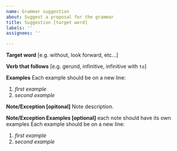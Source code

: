 ```yaml
---
name: Grammar suggestion
about: Suggest a proposal for the grammar
title: Suggestion [target word]
labels: ''
assignees: ''

---
```


**Target word**
[e.g. without, look forward, etc...]

**Verb that follows**
[e.g. gerund, infinitive, infinitive with `to`]

**Examples**
Each example should be on a new line:
1. _first example_
2. _second example_

**Note/Exception [opitonal]**
Note description.

**Note/Exception Examples [optional]**
each note should have its own examples
Each example should be on a new line:
1. _first example_
2. _second example_
